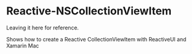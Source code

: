 # Reactive-NSCollectionViewItem
Leaving it here for reference.

Shows how to create a Reactive CollectionViewItem with ReactiveUI and Xamarin Mac
